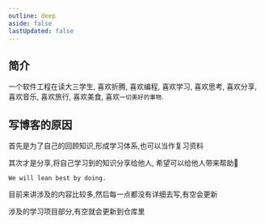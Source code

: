 ```yaml
---
outline: deep
aside: false
lastUpdated: false
---
```


## 简介

一个软件工程在读大三学生, 喜欢折腾, 喜欢编程, 喜欢学习, 喜欢思考, 喜欢分享, 喜欢音乐, 喜欢旅行, 喜欢美食, 喜欢`一切美好的事物`.

## 写博客的原因

首先是为了自己的回顾知识,形成学习体系,也可以当作复习资料

其次才是分享,将自己学习到的知识分享给他人, 希望可以给他人带来帮助🧐

`We will lean best by doing.`

目前来讲涉及的内容比较多,然后每一点都没有详细去写,有空会更新

涉及的学习项目部分,有空就会更新到仓库里







